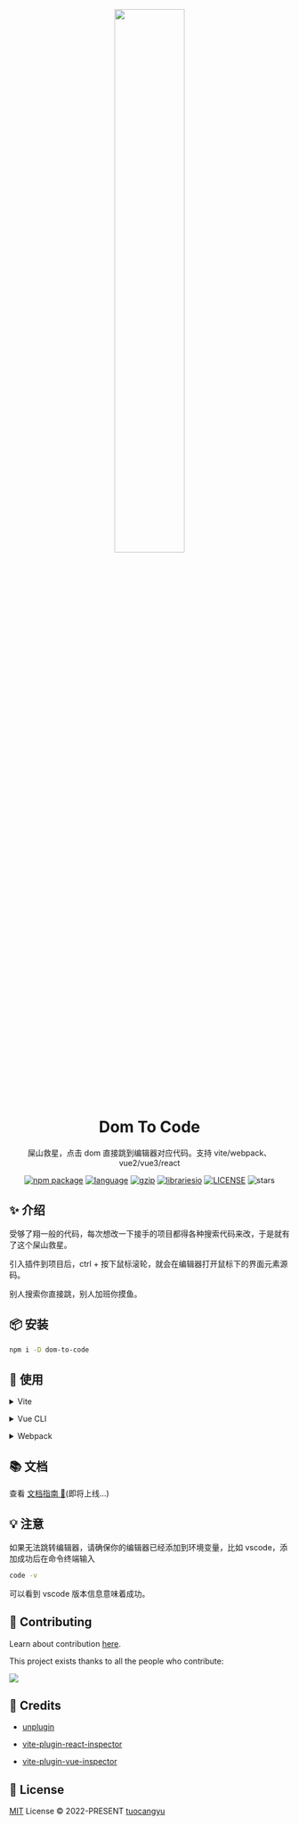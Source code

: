 <div align="center">
  <a href="https://dom-to-code.netlify.app/">
    <img src="https://raw.githubusercontent.com/better-tcy/dom-to-code/master/packages/doc/.vuepress/public/images/logo.png" width="50%">
  </a>
  <div align="center">

# Dom To Code

  <p>屎山救星，点击 dom 直接跳到编辑器对应代码。支持 vite/webpack、vue2/vue3/react</p>

  </div>
  
  <p>
    <a href="https://www.npmjs.com/package/dom-to-code"><img src="https://img.shields.io/npm/v/dom-to-code.svg" alt="npm package"></a>
  <a href="#badge"><img src="https://img.shields.io/github/languages/top/better-tcy/dom-to-code" alt="language"></a>
  <a href="https://img.badgesize.io/https:/unpkg.com/dom-to-code/dist/js/index.es.js?label=gzip%20size&compression=gzip"><img src="https://img.badgesize.io/https:/unpkg.com/dom-to-code/dist/js/index.es.js?label=gzip%20size&compression=gzip" alt="gzip"></a>
  <a href="#badge"><img src="https://img.shields.io/librariesio/github/better-tcy/dom-to-code" alt="librariesio"></a>
  <a href="https://github.com/better-tcy/dom-to-code/blob/master/LICENSE"><img src="https://img.shields.io/github/license/better-tcy/dom-to-code" alt="LICENSE"></a>
    <img src="https://img.shields.io/github/stars/better-tcy/dom-to-code?style=social" alt="stars">
  </p>
</div>

## ✨ 介绍

受够了翔一般的代码，每次想改一下接手的项目都得各种搜索代码来改，于是就有了这个屎山救星。

引入插件到项目后，ctrl + 按下鼠标滚轮，就会在编辑器打开鼠标下的界面元素源码。

别人搜索你直接跳，别人加班你摸鱼。

## 📦 安装

```bash
npm i -D dom-to-code
```

## 🔨 使用

<details>
<summary>Vite</summary><br>

```ts
// vite.config.ts
import {defineConfig} from 'vite'
import vue3 from '@vitejs/plugin-vue'
import {domToCodePlugin} from 'dom-to-code/vite'

export default defineConfig({
  plugins: [
    vue3(),
    domToCodePlugin({
      /* options */
    })
  ]
})
```

Example: [`playgrounds/vite-vue3`](./playgrounds/vite-vue3/)

<br></details>

<details>
<summary>Vue CLI</summary><br>

```ts
// vue.config.js
const {domToCodePlugin, domToCodeDevServerV4, domToCodeDevServerV5} = require('dom-to-code/webpack')

module.exports = {
  devServer: {
    // 如果你的 package.json 里的 @vue/cli-service 版本 <= 4.x.x，则使用 domToCodeDevServerV4
    // ...domToCodeDevServerV4,

    // 如果你的 package.json 里的 @vue/cli-service 版本 >= 5.x.x，则使用 domToCodeDevServerV5
    ...domToCodeDevServerV5
  },
  configureWebpack: {
    plugins: [
      domToCodePlugin({
        /* options */
      })
    ]
  }
}
```

Example: [`playgrounds/webpack-vue2`](./playgrounds/webpack-vue2/)

<br></details>

<details>
<summary>Webpack</summary><br>

```ts
// webpack.config.js
const {domToCodePlugin} = require('dom-to-code/webpack').default
module.exports = {
  /* ... */
  plugins: [
    domToCodePlugin({
      /* options */
    })
  ]
}
```

<br></details>

## 📚 文档

查看 [文档指南 📒](https://dom-to-code.netlify.app/)(即将上线...)

## 💡 注意

如果无法跳转编辑器，请确保你的编辑器已经添加到环境变量，比如 vscode，添加成功后在命令终端输入

```bash
code -v
```

可以看到 vscode 版本信息意味着成功。

## 🤖️ Contributing

Learn about contribution [here](https://github.com/better-tcy/dom-to-code/blob/master/CONTRIBUTING.md).

This project exists thanks to all the people who contribute:

<a href="https://github.com/better-tcy/dom-to-code/graphs/contributors">
  <img src="https://contrib.rocks/image?repo=better-tcy/dom-to-code" />
</a>

## 🌸 Credits

- [unplugin](https://github.com/unjs/unplugin)

- [vite-plugin-react-inspector](https://github.com/sudongyuer/vite-plugin-react-inspector)

- [vite-plugin-vue-inspector](https://github.com/webfansplz/vite-plugin-vue-inspector)

## 📄 License

[MIT](https://github.com/better-tcy/dom-to-code/blob/master/LICENSE) License © 2022-PRESENT [tuocangyu](https://github.com/better-tcy)
